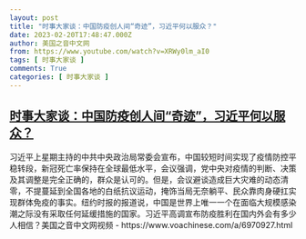 ```yaml
---
layout: post
title: "时事大家谈：中国防疫创人间“奇迹”，习近平何以服众？"
date: 2023-02-20T17:48:47.000Z
author: 美国之音中文网
from: https://www.youtube.com/watch?v=XRWy0lm_aI0
tags: [ 时事大家谈 ]
comments: True
categories: [ 时事大家谈 ]
---
```

<!--1676915327000-->
[时事大家谈：中国防疫创人间“奇迹”，习近平何以服众？](https://www.youtube.com/watch?v=XRWy0lm_aI0)
------

<div>
习近平上星期主持的中共中央政治局常委会宣布，中国较短时间实现了疫情防控平稳转段，新冠死亡率保持在全球最低水平，会议强调，党中央对疫情的判断、决策及其调整是完全正确的，群众是认可的。但是，会议避谈造成巨大灾难的动态清零，不提蔓延到全国各地的白纸抗议运动，掩饰当局无奈躺平、民众靠肉身硬扛实现群体免疫的事实。纽约时报的报道说，中国是世界上唯一一个在面临大规模感染潮之际没有采取任何延缓措施的国家。习近平高调宣布防疫胜利在国内外会有多少人相信？美国之音中文网视频 - https://www.voachinese.com/a/6970927.html
</div>
